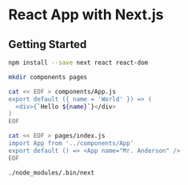 # React App with Next.js

## Getting Started

```bash
npm install --save next react react-dom

mkdir components pages

cat << EOF > components/App.js
export default ({ name = 'World' }) => (
  <div>{`Hello ${name}`}</div>
)
EOF

cat << EOF > pages/index.js
import App from '../components/App'
export default () => <App name="Mr. Anderson" />
EOF

./node_modules/.bin/next
```
